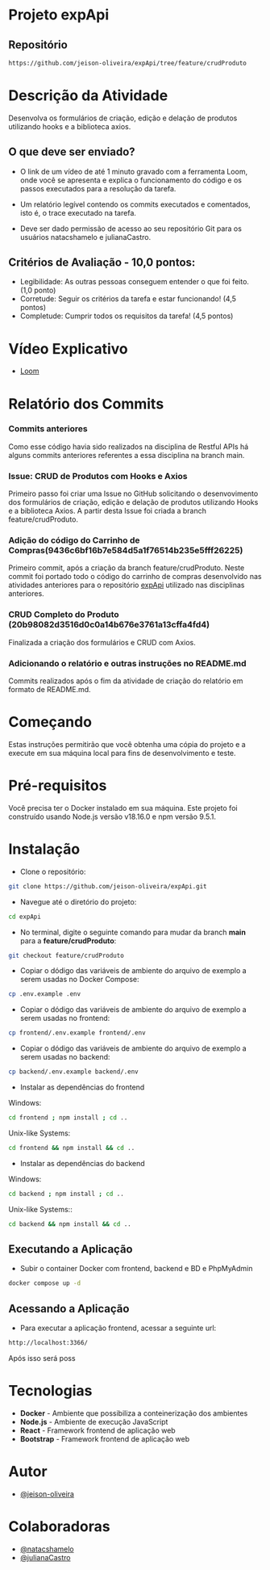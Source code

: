 # Projeto expApi

## Repositório

```sh
https://github.com/jeison-oliveira/expApi/tree/feature/crudProduto
```

# Descrição da Atividade

Desenvolva os formulários de criação, edição e delação de produtos utilizando hooks e a biblioteca axios.

## O que deve ser enviado?

- O link de um vídeo de até 1 minuto gravado com a ferramenta Loom, onde você se apresenta e explica o funcionamento do código e os passos executados para a resolução da tarefa.

- Um relatório legível contendo os commits executados e comentados, isto é, o trace executado na tarefa.

- Deve ser dado permissão de acesso ao seu repositório Git para os usuários natacshamelo e julianaCastro.

## Critérios de Avaliação - 10,0 pontos:

- Legibilidade: As outras pessoas conseguem entender o que foi feito. (1,0 ponto)
- Corretude: Seguir os critérios da tarefa e estar funcionando! (4,5 pontos)
- Completude: Cumprir todos os requisitos da tarefa! (4,5 pontos)

# Vídeo Explicativo

- [Loom](https://www.loom.com/embed/1b7fd39e32d34f8ba018603b0b944e78?sid=5f462756-ea3b-45c8-87b9-5033c240508b)

# Relatório dos Commits

### Commits anteriores

Como esse código havia sido realizados na disciplina de Restful APIs há alguns commits anteriores referentes a essa disciplina na branch main.

### Issue: CRUD de Produtos com Hooks e Axios

Primeiro passo foi criar uma Issue no GitHub solicitando o desenvovimento dos formulários de criação, edição e delação de produtos utilizando Hooks e a biblioteca Axios. A partir desta Issue foi criada a branch feature/crudProduto.

### Adição do código do Carrinho de Compras(9436c6bf16b7e584d5a1f76514b235e5fff26225)

Primeiro commit, após a criação da branch feature/crudProduto. Neste commit foi portado todo o código do carrinho de compras desenvolvido nas atividades anteriores para o repositório [expApi](https://github.com/jeison-oliveira/expApi/tree/feature/crudProduto) utilizado nas disciplinas anteriores.

### CRUD Completo do Produto (20b98082d3516d0c0a14b676e3761a13cffa4fd4)

Finalizada a criação dos formulários e CRUD com Axios.

### Adicionando o relatório e outras instruções no README.md

Commits realizados após o fim da atividade de criação do relatório em formato de README.md.

# Começando

Estas instruções permitirão que você obtenha uma cópia do projeto e a execute em sua máquina local para fins de desenvolvimento e teste.

# Pré-requisitos

Você precisa ter o Docker instalado em sua máquina. Este projeto foi construído usando Node.js versão v18.16.0 e npm versão 9.5.1.

# Instalação

- Clone o repositório:

```sh
git clone https://github.com/jeison-oliveira/expApi.git
```

- Navegue até o diretório do projeto:

```sh
cd expApi
```

- No terminal, digite o seguinte comando para mudar da branch **main** para a **feature/crudProduto**:

```sh
git checkout feature/crudProduto
```

- Copiar o dódigo das variáveis de ambiente do arquivo de exemplo a serem usadas no Docker Compose:

```sh
cp .env.example .env
```

- Copiar o dódigo das variáveis de ambiente do arquivo de exemplo a serem usadas no frontend:

```sh
cp frontend/.env.example frontend/.env
```

- Copiar o dódigo das variáveis de ambiente do arquivo de exemplo a serem usadas no backend:

```sh
cp backend/.env.example backend/.env
```

- Instalar as dependências do frontend

Windows:

```sh
cd frontend ; npm install ; cd ..
```

Unix-like Systems:

```sh
cd frontend && npm install && cd ..
```

- Instalar as dependências do backend

Windows:

```sh
cd backend ; npm install ; cd ..
```

Unix-like Systems::

```sh
cd backend && npm install && cd ..
```

## Executando a Aplicação

- Subir o container Docker com frontend, backend e BD e PhpMyAdmin

```sh
docker compose up -d
```

## Acessando a Aplicação

- Para executar a aplicação frontend, acessar a seguinte url:

```sh
http://localhost:3366/
```

Após isso será poss

# Tecnologias

- **Docker** - Ambiente que possibiliza a conteinerização dos ambientes
- **Node.js** - Ambiente de execução JavaScript
- **React** - Framework frontend de aplicação web
- **Bootstrap** - Framework frontend de aplicação web

# Autor

- [@jeison-oliveira](https://github.com/jeison-oliveira)

# Colaboradoras

- [@natacshamelo](https://github.com/natacshamelo)
- [@julianaCastro](https://github.com/julianaCastro)
